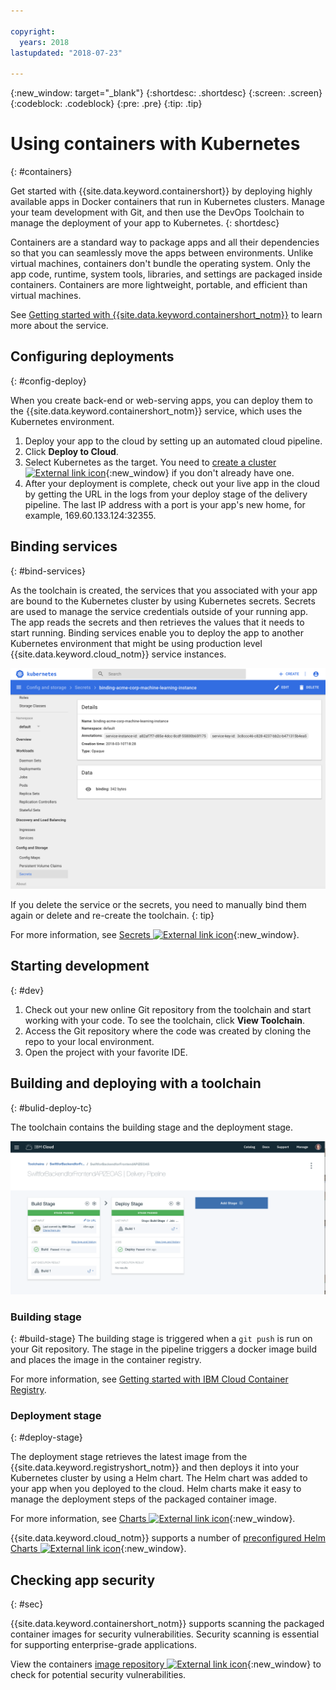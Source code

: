 ```yaml
---

copyright:
  years: 2018
lastupdated: "2018-07-23"

---
```

{:new_window: target="_blank"}
{:shortdesc: .shortdesc}
{:screen: .screen}
{:codeblock: .codeblock}
{:pre: .pre}
{:tip: .tip}

# Using containers with Kubernetes
{: #containers}

Get started with {{site.data.keyword.containershort}} by deploying highly available apps in Docker containers that run in Kubernetes clusters. Manage your team development with Git, and then use the DevOps Toolchain to manage the deployment of your app to Kubernetes.
{: shortdesc}

Containers are a standard way to package apps and all their dependencies so that you can seamlessly move the apps between environments. Unlike virtual machines, containers don't bundle the operating system. Only the app code, runtime, system tools, libraries, and settings are packaged inside containers. Containers are more lightweight, portable, and efficient than virtual machines.

See [Getting started with {{site.data.keyword.containershort_notm}}](/docs/containers/container_index.html#container_index) to learn more about the service.

## Configuring deployments
{: #config-deploy}

When you create back-end or web-serving apps, you can deploy them to the {{site.data.keyword.containershort_notm}} service, which uses the Kubernetes environment.

1. Deploy your app to the cloud by setting up an automated cloud pipeline.
2. Click **Deploy to Cloud**.
3. Select Kubernetes as the target. You need to [create a cluster ![External link icon](../../icons/launch-glyph.svg "External link icon")](https://console.bluemix.net/containers-kubernetes/catalog/cluster/create){:new_window} if you don't already have one.
4. After your deployment is complete, check out your live app in the cloud by getting the URL in the logs from your deploy stage of the delivery pipeline. The last IP address with a port is your app's new home, for example, 169.60.133.124:32355.

## Binding services
{: #bind-services}

As the toolchain is created, the services that you associated with your app are bound to the Kubernetes cluster by using Kubernetes secrets. Secrets are used to manage the service credentials outside of your running app. The app reads the secrets and then retrieves the values that it needs to start running. Binding services enable you to deploy the app to another Kubernetes environment that might be using production level {{site.data.keyword.cloud_notm}} service instances.

![View Toolchain](images/kubesecrets.png)

If you delete the service or the secrets, you need to manually bind them again or delete and re-create the toolchain.
{: tip}

For more information, see [Secrets ![External link icon](../../icons/launch-glyph.svg "External link icon")](https://kubernetes.io/docs/concepts/configuration/secret/){:new_window}.

## Starting development
{: #dev}

1. Check out your new online Git repository from the toolchain and start working with your code. To see the toolchain, click **View Toolchain**.
2. Access the Git repository where the code was created by cloning the repo to your local environment.
3. Open the project with your favorite IDE.

## Building and deploying with a toolchain
{: #bulid-deploy-tc}

The toolchain contains the building stage and the deployment stage.

![View Toolchain](images/deploytoolchain.png)

### Building stage
{: #build-stage}
The building stage is triggered when a `git push` is run on your Git repository. The stage in the pipeline triggers a docker image build and places the image in the container registry.

For more information, see [Getting started with IBM Cloud Container Registry](/docs/services/Registry/index.html#index).

### Deployment stage
{: #deploy-stage}

The deployment stage retrieves the latest image from the {{site.data.keyword.registryshort_notm}} and then deploys it into your Kubernetes cluster by using a Helm chart. The Helm chart was added to your app when you deployed to the cloud. Helm charts make it easy to manage the deployment steps of the packaged container image.

For more information, see [Charts ![External link icon](../../icons/launch-glyph.svg "External link icon")](https://docs.helm.sh/developing_charts/){:new_window}.

{{site.data.keyword.cloud_notm}} supports a number of [preconfigured Helm Charts ![External link icon](../../icons/launch-glyph.svg "External link icon")](https://console.bluemix.net/containers-kubernetes/solutions/helm-charts){:new_window}.

## Checking app security
{: #sec}

{{site.data.keyword.containershort_notm}} supports scanning the packaged container images for security vulnerabilities. Security scanning is essential for supporting enterprise-grade applications.

View the containers [image repository ![External link icon](../../icons/launch-glyph.svg "External link icon")](https://console.bluemix.net/containers-kubernetes/registry/private){:new_window} to check for potential security vulnerabilities.
